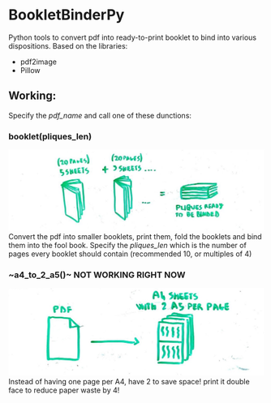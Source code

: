 # BookletBinderPy
Python tools to convert pdf into ready-to-print booklet to bind into various dispositions.
Based on the libraries:
- pdf2image
- Pillow

## Working:
Specify the *pdf_name* and call one of these dunctions:
### booklet(pliques_len)
![Booklet](./images/booklet.jpg)
Convert the pdf into smaller booklets, print them, fold the booklets and bind them into the fool book.
Specify the *pliques_len* which is the number of pages every booklet should contain (recommended 10, or multiples of 4)

### ~a4_to_2_a5()~ NOT WORKING RIGHT NOW
![pdftoa5](./images/pdf_to_a5.jpg)
Instead of having one page per A4, have 2 to save space! print it double face to reduce paper waste by 4!